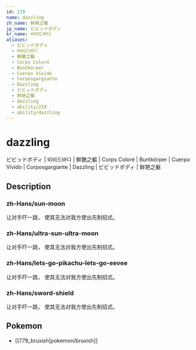 ```yaml
---
id: 219
name: dazzling
zh_name: 鲜艳之躯
jp_name: ビビッドボディ
kr_name: 비비드바디
aliases:
  - ビビッドボディ
  - 비비드바디
  - 鮮艷之軀
  - Corps Coloré
  - Buntkörper
  - Cuerpo Vívido
  - Corposgargiante
  - Dazzling
  - ビビッドボディ
  - 鲜艳之躯
  - dazzling
  - ability/219
  - ability/dazzling
---
```

# dazzling

ビビッドボディ | 비비드바디 | 鮮艷之軀 | Corps Coloré | Buntkörper | Cuerpo Vívido | Corposgargiante | Dazzling | ビビッドボディ | 鲜艳之躯

## Description

### zh-Hans/sun-moon

让对手吓一跳，
使其无法对我方使出先制招式。

### zh-Hans/ultra-sun-ultra-moon

让对手吓一跳，
使其无法对我方使出先制招式。

### zh-Hans/lets-go-pikachu-lets-go-eevee

让对手吓一跳，
使其无法对我方使出先制招式。

### zh-Hans/sword-shield

让对手吓一跳，
使其无法对我方使出先制招式。

## Pokemon

- [[779_bruxish|pokemon/bruxish]]

